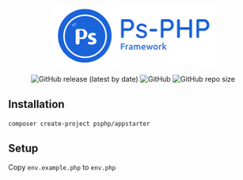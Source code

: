 <p align="center">
  <a href="https://github.com/ps-php/psphp">
    <img src="https://raw.githubusercontent.com/ps-php/psphp/master/public/img/ps-git.png" alt="Ps logo" width="334">
  </a>
  <br/><br/>
  <img alt="GitHub release (latest by date)" src="https://img.shields.io/github/v/release/ps-php/psphp">
  <img alt="GitHub" src="https://img.shields.io/github/license/ps-php/psphp">
  <img alt="GitHub repo size" src="https://img.shields.io/github/repo-size/ps-php/psphp">
</p>

## Installation
```composer create-project psphp/appstarter```

## Setup
Copy ```env.example.php``` to ```env.php```
